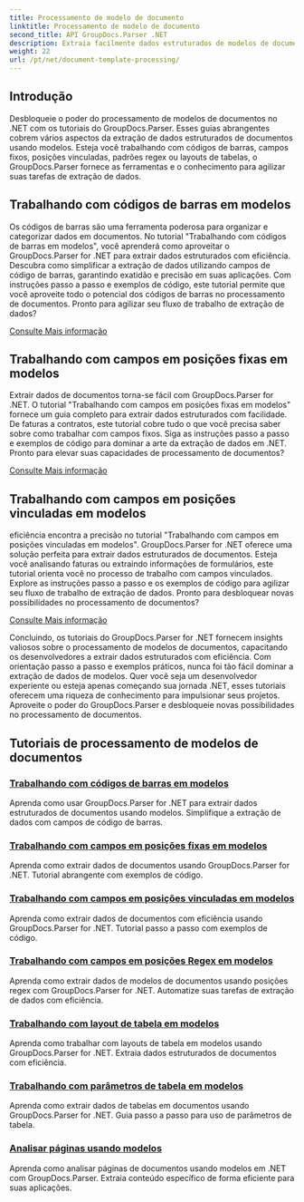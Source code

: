 ```yaml
---
title: Processamento de modelo de documento
linktitle: Processamento de modelo de documento
second_title: API GroupDocs.Parser .NET
description: Extraia facilmente dados estruturados de modelos de documentos com GroupDocs.Parser for .NET. Aprenda a trabalhar com códigos de barras, campos, regex e layouts de tabelas.
weight: 22
url: /pt/net/document-template-processing/
---
```


## Introdução

Desbloqueie o poder do processamento de modelos de documentos no .NET com os tutoriais do GroupDocs.Parser. Esses guias abrangentes cobrem vários aspectos da extração de dados estruturados de documentos usando modelos. Esteja você trabalhando com códigos de barras, campos fixos, posições vinculadas, padrões regex ou layouts de tabelas, o GroupDocs.Parser fornece as ferramentas e o conhecimento para agilizar suas tarefas de extração de dados.

## Trabalhando com códigos de barras em modelos

Os códigos de barras são uma ferramenta poderosa para organizar e categorizar dados em documentos. No tutorial "Trabalhando com códigos de barras em modelos", você aprenderá como aproveitar o GroupDocs.Parser for .NET para extrair dados estruturados com eficiência. Descubra como simplificar a extração de dados utilizando campos de código de barras, garantindo exatidão e precisão em suas aplicações. Com instruções passo a passo e exemplos de código, este tutorial permite que você aproveite todo o potencial dos códigos de barras no processamento de documentos. Pronto para agilizar seu fluxo de trabalho de extração de dados?

[Consulte Mais informação](./working-with-barcodes-in-templates/)

## Trabalhando com campos em posições fixas em modelos

Extrair dados de documentos torna-se fácil com GroupDocs.Parser for .NET. O tutorial "Trabalhando com campos em posições fixas em modelos" fornece um guia completo para extrair dados estruturados com facilidade. De faturas a contratos, este tutorial cobre tudo o que você precisa saber sobre como trabalhar com campos fixos. Siga as instruções passo a passo e exemplos de código para dominar a arte da extração de dados em .NET. Pronto para elevar suas capacidades de processamento de documentos?

[Consulte Mais informação](./working-with-fields-at-fixed-positions-in-templates/)

## Trabalhando com campos em posições vinculadas em modelos

eficiência encontra a precisão no tutorial "Trabalhando com campos em posições vinculadas em modelos". GroupDocs.Parser for .NET oferece uma solução perfeita para extrair dados estruturados de documentos. Esteja você analisando faturas ou extraindo informações de formulários, este tutorial orienta você no processo de trabalho com campos vinculados. Explore as instruções passo a passo e os exemplos de código para agilizar seu fluxo de trabalho de extração de dados. Pronto para desbloquear novas possibilidades no processamento de documentos?

[Consulte Mais informação](./working-with-fields-at-linked-positions-in-templates/)

Concluindo, os tutoriais do GroupDocs.Parser for .NET fornecem insights valiosos sobre o processamento de modelos de documentos, capacitando os desenvolvedores a extrair dados estruturados com eficiência. Com orientação passo a passo e exemplos práticos, nunca foi tão fácil dominar a extração de dados de modelos. Quer você seja um desenvolvedor experiente ou esteja apenas começando sua jornada .NET, esses tutoriais oferecem uma riqueza de conhecimento para impulsionar seus projetos. Aproveite o poder do GroupDocs.Parser e desbloqueie novas possibilidades no processamento de documentos.

## Tutoriais de processamento de modelos de documentos
### [Trabalhando com códigos de barras em modelos](./working-with-barcodes-in-templates/)
Aprenda como usar GroupDocs.Parser for .NET para extrair dados estruturados de documentos usando modelos. Simplifique a extração de dados com campos de código de barras.
### [Trabalhando com campos em posições fixas em modelos](./working-with-fields-at-fixed-positions-in-templates/)
Aprenda como extrair dados de documentos usando GroupDocs.Parser for .NET. Tutorial abrangente com exemplos de código.
### [Trabalhando com campos em posições vinculadas em modelos](./working-with-fields-at-linked-positions-in-templates/)
Aprenda como extrair dados de documentos com eficiência usando GroupDocs.Parser for .NET. Tutorial passo a passo com exemplos de código.
### [Trabalhando com campos em posições Regex em modelos](./working-with-fields-at-regex-positions-in-templates/)
Aprenda como extrair dados de modelos de documentos usando posições regex com GroupDocs.Parser for .NET. Automatize suas tarefas de extração de dados com eficiência.
### [Trabalhando com layout de tabela em modelos](./working-with-table-layout-in-templates/)
Aprenda como trabalhar com layouts de tabela em modelos usando GroupDocs.Parser for .NET. Extraia dados estruturados de documentos com eficiência.
### [Trabalhando com parâmetros de tabela em modelos](./working-with-table-parameters-in-templates/)
Aprenda como extrair dados de tabelas em documentos usando GroupDocs.Parser for .NET. Guia passo a passo para uso de parâmetros de tabela.
### [Analisar páginas usando modelos](./parse-pages-using-templates/)
Aprenda como analisar páginas de documentos usando modelos em .NET com GroupDocs.Parser. Extraia conteúdo específico de forma eficiente para suas aplicações.